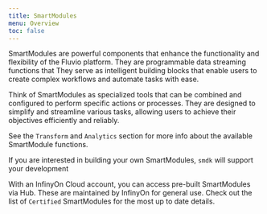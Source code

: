 ```yaml
---
title: SmartModules
menu: Overview
toc: false
---
```

SmartModules are powerful components that enhance the functionality and flexibility of the Fluvio platform. They are programmable data streaming functions that They serve as intelligent building blocks that enable users to create complex workflows and automate tasks with ease.

Think of SmartModules as specialized tools that can be combined and configured to perform specific actions or processes. They are designed to simplify and streamline various tasks, allowing users to achieve their objectives efficiently and reliably.

See the `Transform` and `Analytics` section for more info about the available SmartModule functions. 

If you are interested in building your own SmartModules, `smdk` will support your development

With an InfinyOn Cloud account, you can access pre-built SmartModules via Hub. These are maintained by InfinyOn for general use. Check out the list of `Certified` SmartModules for the most up to date details.